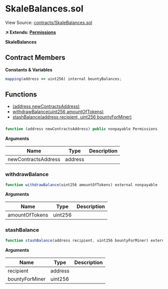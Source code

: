 # SkaleBalances.sol

View Source: [contracts/SkaleBalances.sol](../contracts/SkaleBalances.sol)

**↗ Extends: [Permissions](Permissions.md)**

**SkaleBalances**

## Contract Members
**Constants & Variables**

```js
mapping(address => uint256) internal bountyBalances;

```

## Functions

- [(address newContractsAddress)](#)
- [withdrawBalance(uint256 amountOfTokens)](#withdrawbalance)
- [stashBalance(address recipient, uint256 bountyForMiner)](#stashbalance)

### 

```js
function (address newContractsAddress) public nonpayable Permissions 
```

**Arguments**

| Name        | Type           | Description  |
| ------------- |------------- | -----|
| newContractsAddress | address |  | 

### withdrawBalance

```js
function withdrawBalance(uint256 amountOfTokens) external nonpayable
```

**Arguments**

| Name        | Type           | Description  |
| ------------- |------------- | -----|
| amountOfTokens | uint256 |  | 

### stashBalance

```js
function stashBalance(address recipient, uint256 bountyForMiner) external nonpayable allow 
```

**Arguments**

| Name        | Type           | Description  |
| ------------- |------------- | -----|
| recipient | address |  | 
| bountyForMiner | uint256 |  | 


